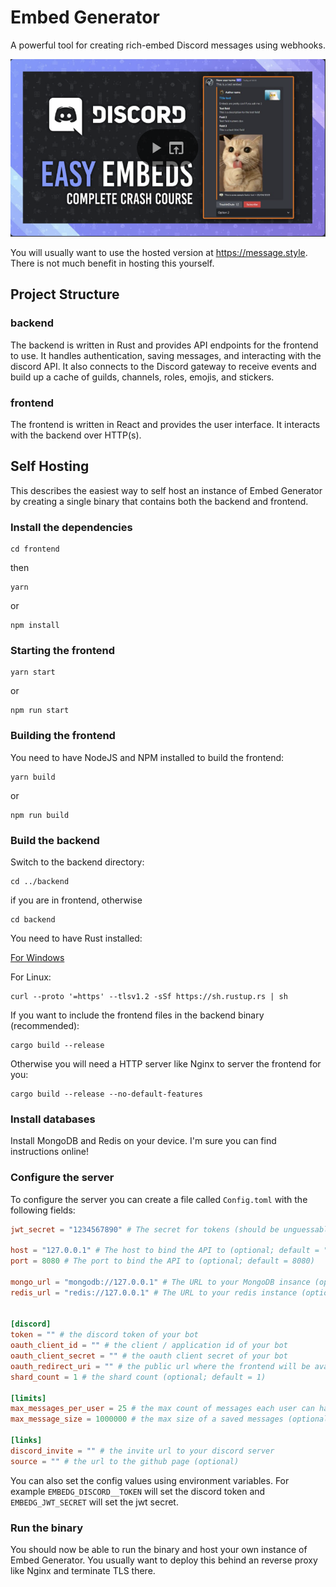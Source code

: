 # Embed Generator

A powerful tool for creating rich-embed Discord messages using webhooks.

[![IMAGE ALT TEXT HERE](./tutorial.png)](https://www.youtube.com/watch?v=DnFP0MRJPIg)

You will usually want to use the hosted version at https://message.style. There is not much benefit in hosting this yourself.

## Project Structure

### backend

The backend is written in Rust and provides API endpoints for the frontend to use. It handles authentication, saving messages, and interacting with the discord API.
It also connects to the Discord gateway to receive events and build up a cache of guilds, channels, roles, emojis, and stickers.

### frontend

The frontend is written in React and provides the user interface. It interacts with the backend over HTTP(s).

## Self Hosting

This describes the easiest way to self host an instance of Embed Generator by creating a single binary that contains both the backend and frontend.

### Install the dependencies

```
cd frontend
```

then

```
yarn
```

or

```
npm install
```

### Starting the frontend

```
yarn start
```

or

```
npm run start
```


### Building the frontend

You need to have NodeJS and NPM installed to build the frontend:

```
yarn build
```

or

```
npm run build
```

### Build the backend

Switch to the backend directory:

```
cd ../backend
```

if you are in frontend, otherwise

```
cd backend
```

You need to have Rust installed:

[For Windows](https://win.rustup.rs/x86_64)

For Linux:

```
curl --proto '=https' --tlsv1.2 -sSf https://sh.rustup.rs | sh
```

If you want to include the frontend files in the backend binary (recommended):

```
cargo build --release
```

Otherwise you will need a HTTP server like Nginx to server the frontend for you:

```
cargo build --release --no-default-features
```

### Install databases

Install MongoDB and Redis on your device. I'm sure you can find instructions online!

### Configure the server

To configure the server you can create a file called `Config.toml` with the following fields:

```toml
jwt_secret = "1234567890" # The secret for tokens (should be unguessable)

host = "127.0.0.1" # The host to bind the API to (optional; default = "127.0.0.1")
port = 8080 # The port to bind the API to (optional; default = 8080)

mongo_url = "mongodb://127.0.0.1" # The URL to your MongoDB insance (optional; default = "mongodb://127.0.0.1")
redis_url = "redis://127.0.0.1" # The URL to your redis instance (optional; default = "redis://127.0.0.1")


[discord]
token = "" # the discord token of your bot
oauth_client_id = "" # the client / application id of your bot
oauth_client_secret = "" # the oauth client secret of your bot
oauth_redirect_uri = "" # the public url where the frontend will be available (must be added on Discord as the oauth redirect uri)
shard_count = 1 # the shard count (optional; default = 1)

[limits]
max_messages_per_user = 25 # the max count of messages each user can have (optional; default = 25)
max_message_size = 1000000 # the max size of a saved messages (optional; default = ~1MB)

[links]
discord_invite = "" # the invite url to your discord server
source = "" # the url to the github page (optional)
```

You can also set the config values using environment variables. For example `EMBEDG_DISCORD__TOKEN` will set the discord token and `EMBEDG_JWT_SECRET` will set the jwt secret.

### Run the binary

You should now be able to run the binary and host your own instance of Embed Generator. You usually want to deploy this behind an reverse proxy like Nginx and terminate TLS there.
